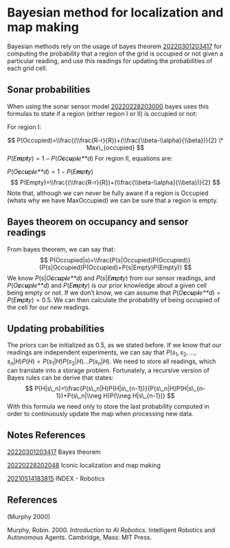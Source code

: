 ---
---
# Bayesian method for localization and map making

Bayesian methods rely on the usage of bayes theorem
[20220301203417](/notes/20220301203417) for computing the probability that a region of
the grid is occupied or not given a particular reading, and use this
readings for updating the probabilities of each grid cell.

## Sonar probabilities

When using the sonar sensor model [20220228203000](/notes/20220228203000) bayes uses this
formulas to state if a region (either region I or II) is occupied or
not:

For region I:

$$
P(Occupied)=\\frac{(\\frac{R-r}{R})+(\\frac{\\beta-\\alpha}{\\beta})}{2} \* Max\_{occupied}
$$
*P*(*E**m**p**t**y*) = 1 − *P*(*O**c**c**u**p**i**e**d*)
For region II, equations are:

*P*(*O**c**c**u**p**i**e**d*) = 1 − *P*(*E**m**p**t**y*)
$$
P(Empty)=\\frac{(\\frac{R-r}{R})+(\\frac{\\beta-\\alpha}{\\beta})}{2}
$$
Note that, although we can never be fully aware if a region is Occupied
(whats why we have MaxOccupied) we can be sure that a region is empty.

## Bayes theorem on occupancy and sensor readings

From bayes theorem, we can say that:
$$
P(Occupied|s)=\\frac{P(s|Occupied)P(Occupied)}{P(s|Occupied)P(Occupied)+P(s|Empty)P(Empty)}
$$
We know *P*(*s*|*O**c**c**u**p**i**e**d*) and *P*(*s*|*E**m**p**t**y*)
from our sensor readings, and *P*(*O**c**c**u**p**i**e**d*) and
*P*(*E**m**p**t**y*) is our prior knowledge about a given cell being
empty or not. If we don’t know, we can assume that
*P*(*O**c**c**u**p**i**e**d*) = *P*(*E**m**p**t**y*) = 0.5. We can then
calculate the probability of being occupied of the cell for our new
readings.

## Updating probabilities

The priors can be initialized as 0.5, as we stated before. If we know
that our readings are independent experiments, we can say that
*P*(*s*<sub>1</sub>, *s*<sub>2</sub>, ..., *s*<sub>*n*</sub>|*H*)*P*(*H*) = *P*(*s*<sub>1</sub>|*H*)*P*(*s*<sub>2</sub>|*H*)...*P*(*s*<sub>*n*</sub>|*H*).
We need to store all readings, which can translate into a storage
problem. Fortunately, a recursive version of Bayes rules can be derive
that states:
$$
P(H|s\_n)=\\frac{P(s\_n|H)P(H|s\_{n-1})}{P(s\_n|H)P(H|s\_{n-1})+P(s\_n|\\neg H)P(\\neg H|s\_{n-1})}
$$
With this formula we need only to store the last probability computed in
order to continuously update the map when processing new data.

## Notes References

[20220301203417](/notes/20220301203417) Bayes theorem

[20220228202048](/notes/20220228202048) Iconic localization and map making

[20210514183815](/notes/20210514183815) INDEX - Robotics

## References

(Murphy 2000)

Murphy, Robin. 2000. *Introduction to AI Robotics*. Intelligent Robotics
and Autonomous Agents. Cambridge, Mass: MIT Press.
